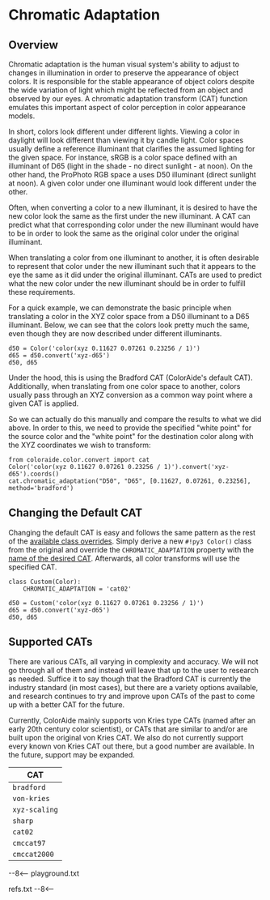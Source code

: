 # Chromatic Adaptation

## Overview

Chromatic adaptation is the human visual system's ability to adjust to changes in illumination in order to preserve the
appearance of object colors. It is responsible for the stable appearance of object colors despite the wide variation of
light which might be reflected from an object and observed by our eyes. A chromatic adaptation transform (CAT) function
emulates this important aspect of color perception in color appearance models.

In short, colors look different under different lights. Viewing a color in daylight will look different than viewing it
by candle light. Color spaces usually define a reference illuminant that clarifies the assumed lighting for the given
space. For instance, sRGB is a color space defined with an illuminant of D65 (light in the shade - no direct sunlight -
at noon). On the other hand, the ProPhoto RGB space a uses D50 illuminant (direct sunlight at noon). A given color under
one illuminant would look different under the other.

Often, when converting a color to a new illuminant, it is desired to have the new color look the same as the first under
the new illuminant. A CAT can predict what that corresponding color under the new illuminant would have to be in order
to look the same as the original color under the original illuminant.

When translating a color from one illuminant to another, it is often desirable to represent that color under the new
illuminant such that it appears to the eye the same as it did under the original illuminant. CATs are used to predict
what the new color under the new illuminant should be in order to fulfill these requirements.

For a quick example, we can demonstrate the basic principle when translating a color in the XYZ color space from a D50
illuminant to a D65 illuminant. Below, we can see that the colors look pretty much the same, even though they are now
described under different illuminants.

```color
d50 = Color('color(xyz 0.11627 0.07261 0.23256 / 1)')
d65 = d50.convert('xyz-d65')
d50, d65
```

Under the hood, this is using the Bradford CAT (ColorAide's default CAT). Additionally, when translating from one color
space to another, colors usually pass through an XYZ conversion as a common way point where a given CAT is applied.

So we can actually do this manually and compare the results to what we did above. In order to this, we need to provide
the specified "white point" for the source color and the "white point" for the destination color along with the XYZ
coordinates we wish to transform:

```color
from coloraide.color.convert import cat
Color('color(xyz 0.11627 0.07261 0.23256 / 1)').convert('xyz-d65').coords()
cat.chromatic_adaptation("D50", "D65", [0.11627, 0.07261, 0.23256], method='bradford')
```

## Changing the Default CAT

Changing the default CAT is easy and follows the same pattern as the rest of the
[available class overrides](./color.md#override-default-settings). Simply derive a new `#!py3 Color()` class from the
original and override the `CHROMATIC_ADAPTATION` property with the [name of the desired CAT](#supported-cats).
Afterwards, all color transforms will use the specified CAT.

```color
class Custom(Color):
    CHROMATIC_ADAPTATION = 'cat02'

d50 = Custom('color(xyz 0.11627 0.07261 0.23256 / 1)')
d65 = d50.convert('xyz-d65')
d50, d65
```

## Supported CATs

There are various CATs, all varying in complexity and accuracy. We will not go through all of them and instead will
leave that up to the user to research as needed. Suffice it to say though that the Bradford CAT is currently the
industry standard (in most cases), but there are a variety options available, and research continues to try and improve
upon CATs of the past to come up with a better CAT for the future.

Currently, ColorAide mainly supports von Kries type CATs (named after an early 20th century color scientist), or CATs
that are similar to and/or are built upon the original von Kries CAT. We also do not currently support every known von
Kries CAT out there, but a good number are available. In the future, support may be expanded.

CAT           |
------------- |
`bradford`    |
`von-kries`   |
`xyz-scaling` |
`sharp`       |
`cat02`       |
`cmccat97`    |
`cmccat2000`  |

--8<--
playground.txt

refs.txt
--8<--
